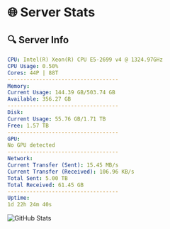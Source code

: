 # 🌐 Server Stats
## 🔍 Server Info
```yaml
CPU: Intel(R) Xeon(R) CPU E5-2699 v4 @ 1324.97GHz
CPU Usage: 0.50%
Cores: 44P | 88T
-----------------------------------
Memory:
Current Usage: 144.39 GB/503.74 GB
Available: 356.27 GB
-----------------------------------
Disk:
Current Usage: 55.76 GB/1.71 TB
Free: 1.57 TB
-----------------------------------
GPU:
No GPU detected
-----------------------------------
Network:
Current Transfer (Sent): 15.45 MB/s
Current Transfer (Received): 106.96 KB/s
Total Sent: 5.00 TB
Total Received: 61.45 GB
-----------------------------------
Uptime:
1d 22h 24m 40s
```
![GitHub Stats](https://img.shields.io/badge/Updated-2025-03-09_19:47:29-blue)